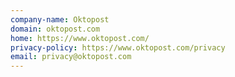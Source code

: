 ```yaml
---
company-name: Oktopost
domain: oktopost.com
home: https://www.oktopost.com/
privacy-policy: https://www.oktopost.com/privacy
email: privacy@oktopost.com
---
```




